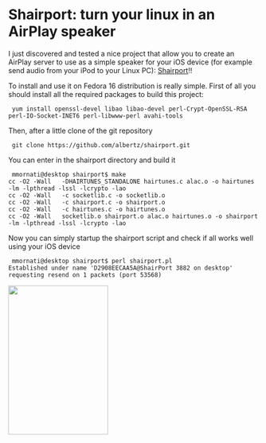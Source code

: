 # Shairport: turn your linux in an AirPlay speaker

I just discovered and tested a nice project that allow you to create an AirPlay server to use as a simple speaker for your iOS device (for example send audio from your iPod to your Linux PC): <a href="https://github.com/albertz/shairport">Shairport</a>!!

To install and use it on Fedora 16 distribution is really simple.
First of all you should install all the required packages to build this project:
<pre><code> yum install openssl-devel libao libao-devel perl-Crypt-OpenSSL-RSA perl-IO-Socket-INET6 perl-libwww-perl avahi-tools</code></pre>
Then, after a little clone of the git repository
<pre><code> git clone https://github.com/albertz/shairport.git</code></pre>
You can enter in the shairport directory and build it
<pre><code> mmornati@desktop shairport$ make
cc -O2 -Wall   -DHAIRTUNES_STANDALONE hairtunes.c alac.o -o hairtunes -lm -lpthread -lssl -lcrypto -lao
cc -O2 -Wall   -c socketlib.c -o socketlib.o
cc -O2 -Wall   -c shairport.c -o shairport.o
cc -O2 -Wall   -c hairtunes.c -o hairtunes.o
cc -O2 -Wall   socketlib.o shairport.o alac.o hairtunes.o -o shairport -lm -lpthread -lssl -lcrypto -lao</code></pre>
Now you can simply startup the shairport script and check if all works well using your iOS device
<pre><code> mmornati@desktop shairport$ perl shairport.pl
Established under name 'D2908EECAA5A@ShairPort 3882 on desktop'
requesting resend on 1 packets (port 53568)</code></pre>
<a href="https://res.cloudinary.com/blog-mornati-net/image/upload/v1391641357/From-iPhone-di-Marco_yvxyqb.png"><img class="aligncenter size-medium wp-image-425" title="From iPhone di Marco" src="https://res.cloudinary.com/blog-mornati-net/image/upload/h_300,w_200/v1391641357/From-iPhone-di-Marco_yvxyqb.png" alt="" width="200" height="300" /></a>
